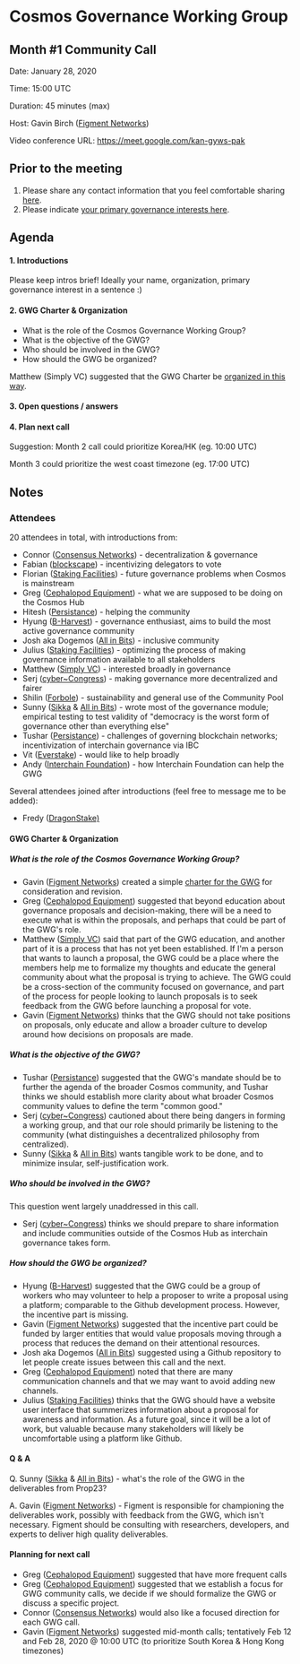 # Cosmos Governance Working Group
## Month #1 Community Call

Date: January 28, 2020

Time: 15:00 UTC

Duration: 45 minutes (max)

Host: Gavin Birch ([Figment Networks](figment.network))

Video conference URL: https://meet.google.com/kan-gyws-pak

## Prior to the meeting
1. Please share any contact information that you feel comfortable sharing [here](http://bit.ly/2sukvxa).
2. Please indicate [your primary governance interests here](https://docs.google.com/document/d/1jdSwln5L7KLvEkkM91GhlblniSynmAjMyAWSLONxTGQ/edit?usp=sharing).

## Agenda

#### 1. Introductions
Please keep intros brief! Ideally your name, organization, primary governance interest in a sentence :)

#### 2. GWG Charter & Organization
- What is the role of the Cosmos Governance Working Group?
- What is the objective of the GWG?
- Who should be involved in the GWG?
- How should the GWG be organized?

Matthew (Simply VC) suggested that the GWG Charter be [organized in this way](https://forum.cosmos.network/t/gwg-a-charter-for-the-cosmos-governance-working-group/3104/4).

#### 3. Open questions / answers

#### 4. Plan next call
Suggestion: Month 2 call could prioritize Korea/HK (eg. 10:00 UTC)

Month 3 could prioritize the west coast timezone (eg. 17:00 UTC)

## Notes
### Attendees
20 attendees in total, with introductions from:
- Connor ([Consensus Networks](https://consensusnetworks.com)) - decentralization & governance
- Fabian ([blockscape](https://www.blockscape.network)) - incentivizing delegators to vote
- Florian ([Staking Facilities](https://stakingfacilities.com)) - future governance problems when Cosmos is mainstream
- Greg ([Cephalopod Equipment](https://cephalopod.equipment)) - what we are supposed to be doing on the Cosmos Hub
- Hitesh ([Persistance](https://persistence.one)) - helping the community
- Hyung ([B-Harvest](https://bharvest.io)) - governance enthusiast, aims to build the most active governance community
- Josh aka Dogemos ([All in Bits](https://tendermint.com)) - inclusive community
- Julius ([Staking Facilities](https://stakingfacilities.com)) - optimizing the process of making governance information available to all stakeholders
- Matthew ([Simply VC](https://www.simply-vc.com.mt)) - interested broadly in governance
- Serj ([cyber~Congress](https://cybercongress.ai)) - making governance more decentralized and fairer
- Shilin ([Forbole](https://www.forbole.com)) - sustainability and general use of the Community Pool
- Sunny ([Sikka](https://www.sikka.tech) & [All in Bits](https://tendermint.com)) - wrote most of the governance module; empirical testing to test validity of "democracy is the worst form of governance other than everything else"
- Tushar ([Persistance](https://persistence.one)) - challenges of governing blockchain networks; incentivization of interchain governance via IBC
- Vit ([Everstake](https://everstake.one)) - would like to help broadly
- Andy ([Interchain Foundation](https://interchain.io)) - how Interchain Foundation can help the GWG

Several attendees joined after introductions (feel free to message me to be added):
- Fredy ([DragonStake)](https://dragonstake.io)


#### GWG Charter & Organization
##### What is the role of the Cosmos Governance Working Group?
- Gavin ([Figment Networks](figment.network)) created a simple [charter for the GWG](https://forum.cosmos.network/t/gwg-a-charter-for-the-cosmos-governance-working-group/3104) for consideration and revision.
- Greg ([Cephalopod Equipment](https://cephalopod.equipment)) suggested that beyond education about governance proposals and decision-making, there will be a need to execute what is within the proposals, and perhaps that could be part of the GWG's role.
- Matthew ([Simply VC](https://www.simply-vc.com.mt)) said that part of the GWG education, and another part of it is a process that has not yet been established. If I'm a person that wants to launch a proposal, the GWG could be a place where the members help me to formalize my thoughts and educate the general community about what the proposal is trying to achieve. The GWG could be a cross-section of the community focused on governance, and part of the process for people looking to launch proposals is to seek feedback from the GWG before launching a proposal for vote.
- Gavin ([Figment Networks](figment.network)) thinks that the GWG should not take positions on proposals, only educate and allow a broader culture to develop around how decisions on proposals are made.

##### What is the objective of the GWG?
- Tushar ([Persistance](https://persistence.one)) suggested that the GWG's mandate should be to further the agenda of the broader Cosmos community, and Tushar thinks we should establish more clarity about what broader Cosmos community values to define the term "common good."
- Serj ([cyber~Congress](https://cybercongress.ai)) cautioned about there being dangers in forming a working group, and that our role should primarily be listening to the community (what distinguishes a decentralized philosophy from centralized).
- Sunny ([Sikka](https://www.sikka.tech) & [All in Bits](https://tendermint.com)) wants tangible work to be done, and to minimize insular, self-justification work.

##### Who should be involved in the GWG?
This question went largely unaddressed in this call. 
- Serj ([cyber~Congress](https://cybercongress.ai)) thinks we should prepare to share information and include communities outside of the Cosmos Hub as interchain governance takes form.

##### How should the GWG be organized?
- Hyung ([B-Harvest](https://bharvest.io)) suggested that the GWG could be a group of workers who may volunteer to help a proposer to write a proposal using a platform; comparable to the Github development process. However, the incentive part is missing.
- Gavin ([Figment Networks](figment.network)) suggested that the incentive part could be funded by larger entities that would value proposals moving through a process that reduces the demand on their attentional resources.
- Josh aka Dogemos ([All in Bits](https://tendermint.com)) suggested using a Github repository to let people create issues between this call and the next.
- Greg ([Cephalopod Equipment](https://cephalopod.equipment)) noted that there are many communication channels and that we may want to avoid adding new channels.
- Julius ([Staking Facilities](https://stakingfacilities.com)) thinks that the GWG should have a website user interface that summerizes information about a proposal for awareness and information. As a future goal, since it will be a lot of work, but valuable because many stakeholders will likely be uncomfortable using a platform like Github.

#### Q & A
Q. Sunny ([Sikka](https://www.sikka.tech) & [All in Bits](https://tendermint.com)) - what's the role of the GWG in the deliverables from Prop23?

A. Gavin ([Figment Networks](figment.network)) - Figment is responsible for championing the deliverables work, possibly with feedback from the GWG, which isn't necessary. Figment should be consulting with researchers, developers, and experts to deliver high quality deliverables.

#### Planning for next call
- Greg ([Cephalopod Equipment](https://cephalopod.equipment)) suggested that have more frequent calls
- Greg ([Cephalopod Equipment](https://cephalopod.equipment)) suggested that we establish a focus for GWG community calls, we decide if we should formalize the GWG or discuss a specific project.
- Connor ([Consensus Networks](https://consensusnetworks.com)) would also like a focused direction for each GWG call.
- Gavin ([Figment Networks](figment.network)) suggested mid-month calls; tentatively Feb 12 and Feb 28, 2020 @ 10:00 UTC (to prioritize South Korea & Hong Kong timezones)
